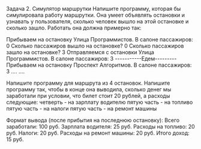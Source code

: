 Задача 2. Симулятор маршрутки
Напишите программу, которая бы симулировала работу маршрутки. Она умеет объявлять остановки и узнавать у пользователя, сколько человек вышло на этой остановке и сколько зашло. Работать она должна примерно так:
 
Прибываем на остановку Улица Программистов. В салоне пассажиров: 0
Сколько пассажиров вышло на остановке? 0
Сколько пассажиров зашло на остановке? 3
Отправляемся с остановки Улица Программистов. В салоне пассажиров: 3
-----------Едем---------
Прибываем на остановку Проспект Алгоритмов. В салоне пассажиров: 3
….
….
 
Напишите программу для маршрута из 4 остановок. Напишите программу так, чтобы в конце она выводила, сколько денег мы заработали при условии, что билет стоит 20 рублей, а расходы следующие:
четверть - на зарплату водителю
пятую часть - на топливо
пятую часть - на налоги
пятую часть - на ремонт машины
 
Формат вывода (после прибытия на последнюю остановку):
Всего заработали: 100 руб.
Зарплата водителя: 25 руб.
Расходы на топливо: 20 руб.
Налоги: 20 руб.
Расходы на ремонт машины: 20 руб.
Итого доход: 15 руб.